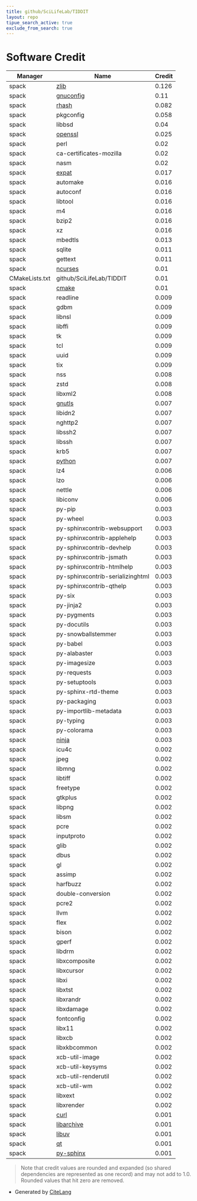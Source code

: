 ```yaml
---
title: github/SciLifeLab/TIDDIT
layout: repo
tipue_search_active: true
exclude_from_search: true
---
```

# Software Credit

|Manager|Name|Credit|
|-------|----|------|
|spack|[zlib](https://zlib.net)|0.126|
|spack|[gnuconfig](https://www.gnu.org/software/config/)|0.11|
|spack|[rhash](https://sourceforge.net/projects/rhash/)|0.082|
|spack|pkgconfig|0.058|
|spack|libbsd|0.04|
|spack|[openssl](https://www.openssl.org)|0.025|
|spack|perl|0.02|
|spack|ca-certificates-mozilla|0.02|
|spack|nasm|0.02|
|spack|[expat](https://libexpat.github.io/)|0.017|
|spack|automake|0.016|
|spack|autoconf|0.016|
|spack|libtool|0.016|
|spack|m4|0.016|
|spack|bzip2|0.016|
|spack|xz|0.016|
|spack|mbedtls|0.013|
|spack|sqlite|0.011|
|spack|gettext|0.011|
|spack|[ncurses](https://invisible-island.net/ncurses/ncurses.html)|0.01|
|CMakeLists.txt|github/SciLifeLab/TIDDIT|0.01|
|spack|[cmake](https://www.cmake.org)|0.01|
|spack|readline|0.009|
|spack|gdbm|0.009|
|spack|libnsl|0.009|
|spack|libffi|0.009|
|spack|tk|0.009|
|spack|tcl|0.009|
|spack|uuid|0.009|
|spack|tix|0.009|
|spack|nss|0.008|
|spack|zstd|0.008|
|spack|libxml2|0.008|
|spack|[gnutls](https://www.gnutls.org)|0.007|
|spack|libidn2|0.007|
|spack|nghttp2|0.007|
|spack|libssh2|0.007|
|spack|libssh|0.007|
|spack|krb5|0.007|
|spack|[python](https://www.python.org/)|0.007|
|spack|lz4|0.006|
|spack|lzo|0.006|
|spack|nettle|0.006|
|spack|libiconv|0.006|
|spack|py-pip|0.003|
|spack|py-wheel|0.003|
|spack|py-sphinxcontrib-websupport|0.003|
|spack|py-sphinxcontrib-applehelp|0.003|
|spack|py-sphinxcontrib-devhelp|0.003|
|spack|py-sphinxcontrib-jsmath|0.003|
|spack|py-sphinxcontrib-htmlhelp|0.003|
|spack|py-sphinxcontrib-serializinghtml|0.003|
|spack|py-sphinxcontrib-qthelp|0.003|
|spack|py-six|0.003|
|spack|py-jinja2|0.003|
|spack|py-pygments|0.003|
|spack|py-docutils|0.003|
|spack|py-snowballstemmer|0.003|
|spack|py-babel|0.003|
|spack|py-alabaster|0.003|
|spack|py-imagesize|0.003|
|spack|py-requests|0.003|
|spack|py-setuptools|0.003|
|spack|py-sphinx-rtd-theme|0.003|
|spack|py-packaging|0.003|
|spack|py-importlib-metadata|0.003|
|spack|py-typing|0.003|
|spack|py-colorama|0.003|
|spack|[ninja](https://ninja-build.org/)|0.003|
|spack|icu4c|0.002|
|spack|jpeg|0.002|
|spack|libmng|0.002|
|spack|libtiff|0.002|
|spack|freetype|0.002|
|spack|gtkplus|0.002|
|spack|libpng|0.002|
|spack|libsm|0.002|
|spack|pcre|0.002|
|spack|inputproto|0.002|
|spack|glib|0.002|
|spack|dbus|0.002|
|spack|gl|0.002|
|spack|assimp|0.002|
|spack|harfbuzz|0.002|
|spack|double-conversion|0.002|
|spack|pcre2|0.002|
|spack|llvm|0.002|
|spack|flex|0.002|
|spack|bison|0.002|
|spack|gperf|0.002|
|spack|libdrm|0.002|
|spack|libxcomposite|0.002|
|spack|libxcursor|0.002|
|spack|libxi|0.002|
|spack|libxtst|0.002|
|spack|libxrandr|0.002|
|spack|libxdamage|0.002|
|spack|fontconfig|0.002|
|spack|libx11|0.002|
|spack|libxcb|0.002|
|spack|libxkbcommon|0.002|
|spack|xcb-util-image|0.002|
|spack|xcb-util-keysyms|0.002|
|spack|xcb-util-renderutil|0.002|
|spack|xcb-util-wm|0.002|
|spack|libxext|0.002|
|spack|libxrender|0.002|
|spack|[curl](https://curl.se/)|0.001|
|spack|[libarchive](https://www.libarchive.org)|0.001|
|spack|[libuv](https://libuv.org)|0.001|
|spack|[qt](https://qt.io)|0.001|
|spack|[py-sphinx](https://www.sphinx-doc.org/en/master/)|0.001|


> Note that credit values are rounded and expanded (so shared dependencies are represented as one record) and may not add to 1.0. Rounded values that hit zero are removed.


- Generated by [CiteLang](https://github.com/vsoch/citelang)
